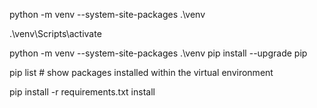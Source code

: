 python -m venv --system-site-packages .\venv

.\venv\Scripts\activate

python -m venv --system-site-packages .\venv
pip install --upgrade pip

pip list  # show packages installed within the virtual environment

 <!-- pip install requirements.txt -->
 pip install -r requirements.txt  install 
